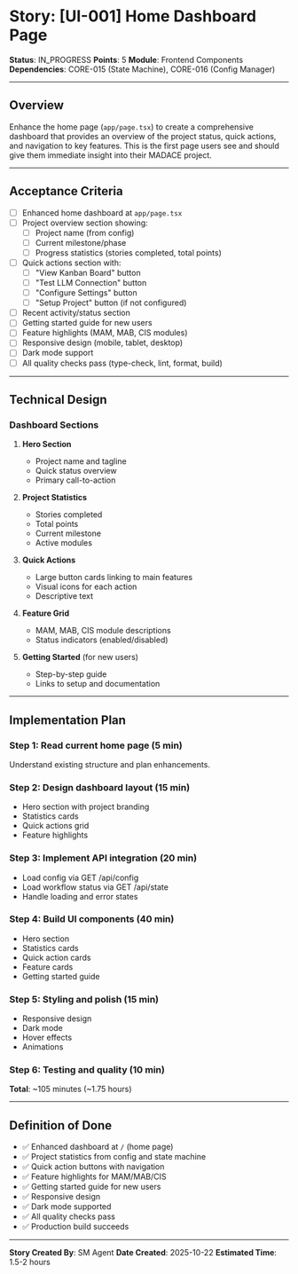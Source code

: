 # Story: [UI-001] Home Dashboard Page

**Status**: IN_PROGRESS
**Points**: 5
**Module**: Frontend Components
**Dependencies**: CORE-015 (State Machine), CORE-016 (Config Manager)

---

## Overview

Enhance the home page (`app/page.tsx`) to create a comprehensive dashboard that provides an overview of the project status, quick actions, and navigation to key features. This is the first page users see and should give them immediate insight into their MADACE project.

---

## Acceptance Criteria

- [ ] Enhanced home dashboard at `app/page.tsx`
- [ ] Project overview section showing:
  - [ ] Project name (from config)
  - [ ] Current milestone/phase
  - [ ] Progress statistics (stories completed, total points)
- [ ] Quick actions section with:
  - [ ] "View Kanban Board" button
  - [ ] "Test LLM Connection" button
  - [ ] "Configure Settings" button
  - [ ] "Setup Project" button (if not configured)
- [ ] Recent activity/status section
- [ ] Getting started guide for new users
- [ ] Feature highlights (MAM, MAB, CIS modules)
- [ ] Responsive design (mobile, tablet, desktop)
- [ ] Dark mode support
- [ ] All quality checks pass (type-check, lint, format, build)

---

## Technical Design

### Dashboard Sections

1. **Hero Section**
   - Project name and tagline
   - Quick status overview
   - Primary call-to-action

2. **Project Statistics**
   - Stories completed
   - Total points
   - Current milestone
   - Active modules

3. **Quick Actions**
   - Large button cards linking to main features
   - Visual icons for each action
   - Descriptive text

4. **Feature Grid**
   - MAM, MAB, CIS module descriptions
   - Status indicators (enabled/disabled)

5. **Getting Started** (for new users)
   - Step-by-step guide
   - Links to setup and documentation

---

## Implementation Plan

### Step 1: Read current home page (5 min)

Understand existing structure and plan enhancements.

### Step 2: Design dashboard layout (15 min)

- Hero section with project branding
- Statistics cards
- Quick actions grid
- Feature highlights

### Step 3: Implement API integration (20 min)

- Load config via GET /api/config
- Load workflow status via GET /api/state
- Handle loading and error states

### Step 4: Build UI components (40 min)

- Hero section
- Statistics cards
- Quick action cards
- Feature cards
- Getting started guide

### Step 5: Styling and polish (15 min)

- Responsive design
- Dark mode
- Hover effects
- Animations

### Step 6: Testing and quality (10 min)

**Total**: ~105 minutes (~1.75 hours)

---

## Definition of Done

- ✅ Enhanced dashboard at `/` (home page)
- ✅ Project statistics from config and state machine
- ✅ Quick action buttons with navigation
- ✅ Feature highlights for MAM/MAB/CIS
- ✅ Getting started guide for new users
- ✅ Responsive design
- ✅ Dark mode supported
- ✅ All quality checks pass
- ✅ Production build succeeds

---

**Story Created By**: SM Agent
**Date Created**: 2025-10-22
**Estimated Time**: 1.5-2 hours
